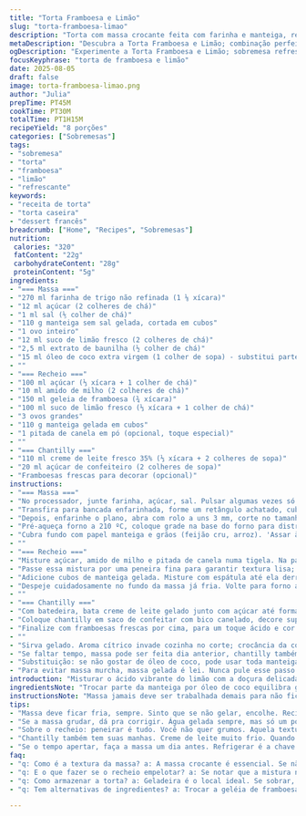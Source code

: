 ```yaml
---
title: "Torta Framboesa e Limão"
slug: "torta-framboesa-limao"
description: "Torta com massa crocante feita com farinha e manteiga, recheio ácido doce de limão e geleia de framboesa, finalizada com chantilly e framboesas frescas. Combina texturas e sabores contrastantes, resultando em sobremesa refrescante. As quantidades foram ajustadas para balancear doçura e acidez; manteiga substituída parcialmente por óleo de coco para um toque diferente. Técnica do pré-assamento evita massa encharcada; uso de peneira na mistura garante cremosidade sem grumos."
metaDescription: "Descubra a Torta Framboesa e Limão; combinação perfeita entre doce e ácido com massa crocante e recheio cremoso"
ogDescription: "Experimente a Torta Framboesa e Limão; sobremesa refrescante e deliciosa com camadas de textura e sabor; aprenda a receita"
focusKeyphrase: "torta de framboesa e limão"
date: 2025-08-05
draft: false
image: torta-framboesa-limao.png
author: "Julia"
prepTime: PT45M
cookTime: PT30M
totalTime: PT1H15M
recipeYield: "8 porções"
categories: ["Sobremesas"]
tags:
- "sobremesa"
- "torta"
- "framboesa"
- "limão"
- "refrescante"
keywords:
- "receita de torta"
- "torta caseira"
- "dessert francês"
breadcrumb: ["Home", "Recipes", "Sobremesas"]
nutrition: 
 calories: "320"
 fatContent: "22g"
 carbohydrateContent: "28g"
 proteinContent: "5g"
ingredients:
- "=== Massa ==="
- "270 ml farinha de trigo não refinada (1 ⅛ xícara)"
- "12 ml açúcar (2 colheres de chá)"
- "1 ml sal (⅕ colher de chá)"
- "110 g manteiga sem sal gelada, cortada em cubos"
- "1 ovo inteiro"
- "12 ml suco de limão fresco (2 colheres de chá)"
- "2,5 ml extrato de baunilha (½ colher de chá)"
- "15 ml óleo de coco extra virgem (1 colher de sopa) - substitui parte da manteiga"
- ""
- "=== Recheio ==="
- "100 ml açúcar (⅓ xícara + 1 colher de chá)"
- "10 ml amido de milho (2 colheres de chá)"
- "150 ml geleia de framboesa (¾ xícara)"
- "100 ml suco de limão fresco (⅓ xícara + 1 colher de chá)"
- "3 ovos grandes"
- "110 g manteiga gelada em cubos"
- "1 pitada de canela em pó (opcional, toque especial)"
- ""
- "=== Chantilly ==="
- "110 ml creme de leite fresco 35% (⅓ xícara + 2 colheres de sopa)"
- "20 ml açúcar de confeiteiro (2 colheres de sopa)"
- "Framboesas frescas para decorar (opcional)"
instructions:
- "=== Massa ==="
- "No processador, junte farinha, açúcar, sal. Pulsar algumas vezes só para misturar. Adicione manteiga e óleo de coco gelados. Pulsar até virar uma farofa grosseira, pedaços do tamanho de ervilha pequena. Nada de derreter gordura; textura é tudo aqui. Quebre o ovo, junte suco de limão e baunilha; pulse até começar a formar massa — sem virar bola. Se muito seca, pingue água gelada aos poucos, só até conseguir juntar — massa não pode ficar pegajosa ou grudar nas mãos."
- "Transfira para bancada enfarinhada, forme um retângulo achatado, cubra com filme plástico e deixa gelar na geladeira uns 40 minutos. Evita encolher na hora de abrir."
- "Depois, enfarinhe o plano, abra com rolo a uns 3 mm, corte no tamanho de forma retangular 33x10cm. Forre a forma com a massa, bordeiras caprichadas. Faça furinhos com garfo no fundo para evitar bolhas. Geladeira 30 minutos no mínimo. Massa gelada sempre."
- "Pré-aqueça forno a 210 ºC, coloque grade na base do forno para distribuir calor."
- "Cubra fundo com papel manteiga e grãos (feijão cru, arroz). 'Assar às cegas' pra deixar crocante a base. Uns 17 minutos, retirar papel e pesos; deixar dourar mais 5 minutos. Massa deve estar firme, levemente dourada, não úmida nem queimada. Tire do forno e esfriar mínimo 15 minutos."
- ""
- "=== Recheio ==="
- "Misture açúcar, amido de milho e pitada de canela numa tigela. Na panela, junte esses secos, geleia, suco de limão e os ovos batidos. Mexa vigorosamente com fouet fora do fogo até misturar, depois leve ao fogo médio. Mexa tudo, observe virar uma mistura cremosa, sem grumos, que começa a engrossar: borbulhas pequenas surgindo na borda são sinal para tirar do fogo rápido. Não deixe ferver muito ou ovos coagularão rápido demais."
- "Passe essa mistura por uma peneira fina para garantir textura lisa; descarte grumos e pelotinhas."
- "Adicione cubos de manteiga gelada. Misture com espátula até ela derreter totalmente, criando brilho intenso e textura aveludada."
- "Despeje cuidadosamente no fundo da massa já fria. Volte para forno a 185 ºC e asse por cerca de 12 minutos; recheio deve firmar dos lados e ainda tremer levemente no centro, textura tipo pudim mole. Retire, deixe esfriar, depois refrigere por no mínimo 2 horas — firme, mas cremoso e refrescante."
- ""
- "=== Chantilly ==="
- "Com batedeira, bata creme de leite gelado junto com açúcar até formar picos firmes. Cuidado para não bater demais e virar manteiga."
- "Coloque chantilly em saco de confeitar com bico canelado, decore superfície da torta com elegância meio rústica, sem perfeição, pois contraste com textura lisa do recheio fica visualmente interessante."
- "Finalize com framboesas frescas por cima, para um toque ácido e cor vibrante — opcional, mas quase obrigatório."
- ""
- "Sirva gelado. Aroma cítrico invade cozinha no corte; crocância da coroa e cremosidade do recheio fazem combinação boa demais pra ignorar."
- "Se faltar tempo, massa pode ser feita dia anterior, chantilly também; só mantem refrigeração e monta antes de servir."
- "Substituição: se não gostar de óleo de coco, pode usar toda manteiga, mas textura menos 'levemente' quebradiça, mais tradicional. Gosto pessoal."
- "Para evitar massa murcha, massa gelada é lei. Nunca pule esse passo. E os furinhos no fundo ? Farão diferença na crocância final."
introduction: "Misturar o ácido vibrante do limão com a doçura delicada da framboesa foi um jogo de paciência e experiência. A crocância da massa, que carrego nas mãos desde a farinha até o forno, me ensinou a importância da textura. O ponto do recheio, nem muito firme, nem mole demais, é um segredo que só o olho atento e o toque firme revelam. Chantilly fresco esconde atrás do visual simples um mundo de técnica e timing, crucial para equilibrar a sobremesa. E aquelas framboesas frescas espalhadas em cima? Toque final que dá cor, textura e sabor, quase obrigatório para deixar a torta viva na boca e no olhar."
ingredientsNote: "Trocar parte da manteiga por óleo de coco equilibra gordura sem pesar muito o sabor nem perder crocância na massa. Atenção na temperatura dos ingredientes — tudo gelado sempre! Suco de limão fresquinho muda tudo, suco de caixinha deixa perfume artificial. A geléia preferi usar caseira, menos doce, mais azeda; caso só tenha industrial, vale reduzir açúcar no recheio para seu paladar. Canela é opcional, mas achei que valoriza canto escondido do limão. O açúcar pode ser demerara para versão menos processada, mantendo cor e sabor equilibrados. Creme para chantilly precisa estar bem frio, não adianta tentar bater creme em temperatura ambiente. Use açúcar de confeiteiro para evitar textura arenosa."
instructionsNote: "Massa jamais deve ser trabalhada demais para não ficar dura. Pulsar rápido no processador é ideal para controlar temperatura da manteiga. Gelar massa depois de aberta dá descanso à glúten e impede encolhimento. Assar 'às cegas' evita que o fundo fique encharcado. Misturar com fouet e peneirar o recheio evita ovos cozidos ou pedaços firmes; textura cremosa é chave, virar como um custard antes que ferva em demasia. Adicionar manteiga gelada no final do recheio cria brilho e suavidade. Assar recheio em temperatura um pouco mais baixa (185 ºC) faz diferença na firmeza ideal, sem ressecar. Chantilly: textura em picos firmes, mas não rígidos, perfeito para decorar e harmonizar com acidez."
tips:
- "Massa deve ficar fria, sempre. Sinto que se não gelar, encolhe. Recipiente de trabalho também, não esquece! Na hora de processar, rápido, não deixa a manteiga derreter. Isso é crucial."
- "Se a massa grudar, dá pra corrigir. Água gelada sempre, mas só um pouco. Se passar do ponto, vira desastre. Em vez de grudar nas mãos, você quer uma massa que quase se solta. Detalhe: nada de deixar ela muito seca."
- "Sobre o recheio: peneirar é tudo. Você não quer grumos. Aquela textura cremosa que envolve é o objetivo. Misturar bem, mas não deixar ferver muito. Observação: quem descuida, vira ovos mexidos. Não deixe!"
- "Chantilly também tem suas manhas. Creme de leite muito frio. Quando bate, não pode virar manteiga. A textura ideal é fundamental pra harmonizar. E, por favor, açúcar de confeiteiro; não arrisca ser grumoso."
- "Se o tempo apertar, faça a massa um dia antes. Refrigerar é a chave. Monta na hora da festa. E se não tiver óleo de coco? Use manteiga toda, mas a textura vai mudar. Inicialmente, fica crocante, mas pode não ter a mesma leveza."
faq:
- "q: Como é a textura da massa? a: A massa crocante é essencial. Se não estiver bem fria, vai encolher. Trabalhe rápido e mantenha tudo gelado. O resultado é uma massa leve."
- "q: E o que fazer se o recheio empelotar? a: Se notar que a mistura não está homogênea, peneire. Isso ajuda a eliminar grumos. Fique atento ao fogo; não deixe ferver muito. Isso coagula rápido."
- "q: Como armazenar a torta? a: Geladeira é o local ideal. Se sobrar, cobre bem com filme. Mantém por até 3 dias. Assim, textura e frescor se mantêm. E a base? Não deixe umidade entrar."
- "q: Tem alternativas de ingredientes? a: Trocar a geléia de framboesa por outra pode acontecer. Use a de morango. Sucos também podem ser substituídos, mas deve escolher bem."

---
```

